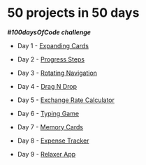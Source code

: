 # 50 projects in 50 days

**_#100daysOfCode challenge_**

- Day 1 - [Expanding Cards](https://dtutov.github.io/50projects50days/Day%201%20-%20Expanding%20Cards/index.html)

- Day 2 - [Progress Steps](https://dtutov.github.io/50projects50days/Day%202%20-%20Progress%20Steps/index.html)

- Day 3 - [Rotating Navigation](https://dtutov.github.io/50projects50days/Day%203%20-%20Rotating%20Navigation/index.html)

- Day 4 - [Drag N Drop](https://dtutov.github.io/50projects50days/Day%204%20-%20Drag%20N%20Drop/index.html)

- Day 5 - [Exchange Rate Calculator](https://dtutov.github.io/50projects50days/Day%205%20-%20Exchange%20Rate%20Calculator/index.html)

- Day 6 - [Typing Game](https://dtutov.github.io/50projects50days/Day%206%20-%20Typing%20Game/index.html)

- Day 7 - [Memory Cards](https://dtutov.github.io/50projects50days/Day%207%20-%20Memory%20Cards/index.html)

- Day 8 - [Expense Tracker](https://dtutov.github.io/50projects50days/Day%208%20-%20Expense%20Tracker/index.html)

- Day 9 - [Relaxer App](https://dtutov.github.io/50projects50days/Day%209%20-%20Relaxer%20App/index.html)


